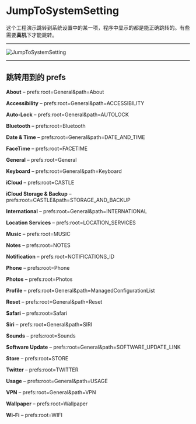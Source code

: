 # JumpToSystemSetting


这个工程演示跳转到系统设置中的某一项，程序中显示的都是能正确跳转的。有些需要**真机**下才能跳转。

-------------

![JumpToSystemSetting](https://github.com/zhanjiarong/JumpToSystemSetting/blob/master/JumpToSystemSetting.gif?raw=true)

-------------

## 跳转用到的 prefs


**About** – prefs:root=General&path=About

**Accessibility** – prefs:root=General&path=ACCESSIBILITY

**Auto-Lock** – prefs:root=General&path=AUTOLOCK

**Bluetooth** – prefs:root=Bluetooth

**Date & Time** – prefs:root=General&path=DATE_AND_TIME

**FaceTime** – prefs:root=FACETIME

**General** – prefs:root=General

**Keyboard** – prefs:root=General&path=Keyboard

**iCloud** – prefs:root=CASTLE

**iCloud Storage & Backup** – prefs:root=CASTLE&path=STORAGE_AND_BACKUP

**International** – prefs:root=General&path=INTERNATIONAL

**Location Services** – prefs:root=LOCATION_SERVICES

**Music** – prefs:root=MUSIC

**Notes** – prefs:root=NOTES

**Notification** – prefs:root=NOTIFICATIONS_ID

**Phone** – prefs:root=Phone

**Photos** – prefs:root=Photos

**Profile** – prefs:root=General&path=ManagedConfigurationList

**Reset** – prefs:root=General&path=Reset

**Safari** – prefs:root=Safari

**Siri** – prefs:root=General&path=SIRI

**Sounds** – prefs:root=Sounds

**Software Update** – prefs:root=General&path=SOFTWARE_UPDATE_LINK

**Store** – prefs:root=STORE

**Twitter** – prefs:root=TWITTER

**Usage** – prefs:root=General&path=USAGE

**VPN** – prefs:root=General&path=VPN

**Wallpaper** – prefs:root=Wallpaper

**Wi-Fi** – prefs:root=WIFI


